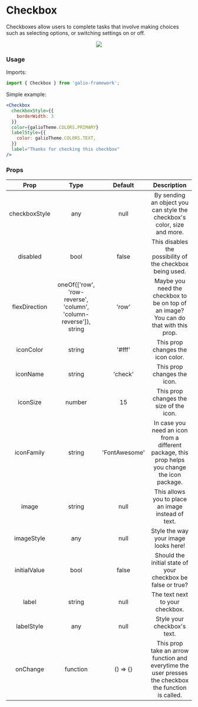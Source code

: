 # Checkbox 

Checkboxes allow users to complete tasks that involve making choices such as selecting options, or switching settings on or off. 

<p align="center">
  <img src="https://i.imgur.com/Vnyf1pJ.png" />
</p>

### Usage
Imports:
```js
import { Checkbox } from 'galio-framework';
```

Simple example:
```jsx
<Checkbox
  checkboxStyle={{
    borderWidth: 3
  }}
  color={galioTheme.COLORS.PRIMARY}
  labelStyle={{
    color: galioTheme.COLORS.TEXT,
  }}
  label="Thanks for checking this checkbox"
/>
```

### Props
|      Prop     |                                Type                               |    Default    |                                              Description                                             |
|:-------------:|:-----------------------------------------------------------------:|:-------------:|:----------------------------------------------------------------------------------------------------:|
| checkboxStyle |                                any                                |      null     |                By sending an object you can style the checkbox's color, size and more.               |
|    disabled   |                                bool                               |     false     |                       This disables the possibility of the checkbox being used.                      |
| flexDirection | oneOf(['row', 'row-reverse', 'column', 'column-reverse']), string |     'row'     |         Maybe you need the checkbox to be on top of an image? You can do that with this prop.        |
|   iconColor   |                               string                              |     '#fff'    |                                   This prop changes the icon color.                                  |
|    iconName   |                               string                              |    'check'    |                                      This prop changes the icon.                                     |
|    iconSize   |                               number                              |       15      |                                This prop changes the size of the icon.                               |
|   iconFamily  |                               string                              | 'FontAwesome' |   In case you need an icon from a different package, this prop helps you change the icon package.    |
|     image     |                               string                              |      null     |                          This allows you to place an image instead of text.                          |
|   imageStyle  |                                any                                |      null     |                                 Style the way your image looks here!                                 |
|  initialValue |                                bool                               |     false     |                      Should the initial state of your checkbox be false or true?                     |
|     label     |                               string                              |      null     |                                    The text next to your checkbox.                                   |
|   labelStyle  |                                any                                |      null     |                                      Style your checkbox's text.                                     |
|    onChange   |                              function                             |    () => {}   | This prop take an arrow function and everytime the user presses the checkbox the function is called. |